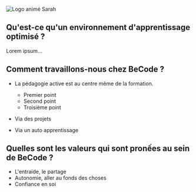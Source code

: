 ![Logo animé Sarah](http://hpics.li/767a228)

## Qu'est-ce qu'un environnement d'apprentissage optimisé ?

Lorem ipsum...

## Comment travaillons-nous chez BeCode ?

* La pédagogie active est au centre même de la formation. 
  *  Premier point
  *  Second point
  *  Troisième point

* Via des projets

* Via un auto apprentissage

## Quelles sont les valeurs qui sont pronếes au sein de BeCode ?

* L'entraide, le partage 
* Autonomie, aller au fonds des choses
* Confiance en soi


